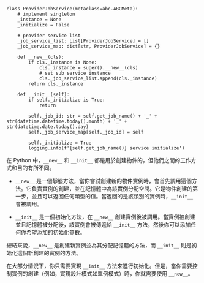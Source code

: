 ```
class ProviderJobService(metaclass=abc.ABCMeta):
    # implement singleton
    _instance = None
    _initialize = False

    # provider service list
    _job_service_list: List[ProviderJobService] = []
    _job_service_map: dict[str, ProviderJobService] = {}

    def __new__(cls):
        if cls._instance is None:
            cls._instance = super().__new__(cls)
            # set sub service instance
            cls._job_service_list.append(cls._instance)
        return cls._instance

    def __init__(self):
        if self._initialize is True:
            return

        self._job_id: str = self.get_job_name() + '_' + str(datetime.datetime.today().month) + '_' + str(datetime.date.today().day)
        self._job_service_map[self._job_id] = self

        self._initialize = True
        logging.info(f'{self.get_job_name()} service initialize')

```

在 Python 中，`__new__` 和 `__init__` 都是用於創建物件的，但他們之間的工作方式和目的有所不同。

- `__new__` 是一個靜態方法，當你嘗試創建新的物件實例時，會首先調用這個方法。它負責實例的創建，並在記憶體中為該實例分配空間。它是物件創建的第一步，並且可以返回任何類型的值。當返回的是該類別的實例時，`__init__` 會被調用。

- `__init__` 是一個初始化方法，在 `__new__` 創建實例後被調用。當實例被創建並且記憶體被分配後，該實例會被傳遞給 `__init__` 方法，然後你可以添加任何你希望添加的初始化參數。

總結來說，`__new__` 是創建新實例並為其分配記憶體的方法，而 `__init__` 則是初始化這個新創建的實例的方法。

在大部分情況下，你只需要實現 `__init__` 方法來進行初始化。但是，當你需要控制實例的創建（例如，實現設計模式如單例模式）時，你就需要使用 `__new__`。